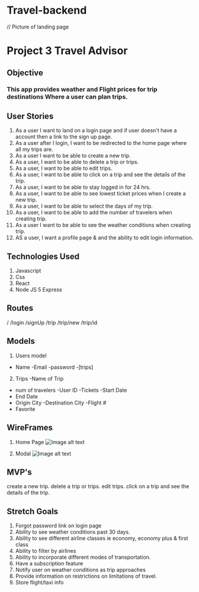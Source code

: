 # Travel-backend


// Picture of landing page 
# Project 3 Travel Advisor 

## Objective
### This app provides weather and Flight prices for trip destinations Where a user can plan trips.

## User Stories 

 1. As a user I want to land on a login page and if user doesn't have a account then a link to the sign up page.
 2. As a user after I login, I want to be redirected to the home page where all my trips are.
 3. As a user I want to be able to create a new trip.
 4. As a user, I want to be able to delete a trip or trips.
 5. As a user, I want to be able to edit trips.
 6. As a user, I want to be able to click on a trip and see the details of the trip.
 7. As a user, I want to be able to stay logged in for 24 hrs.
 8. As a user, I want to be able to see lowest ticket prices when I create a new trip.
 9. As a user, I want to be able to select the days of my trip.
 10. As a user, I want to be able to add the number of travelers when creating trip.
 11. As a user I want to be able to see the weather conditions when creating trip.
 12. AS a user, I want a profile page & and the ability to edit login information. 

## Technologies Used 
1. Javascript 
2. Css
3. React 
4. Node JS
5 Express 


## Routes 
/
/login
/signUp
/trip
/trip/new
/trip/id




## Models 

1. Users model 
- Name
-Email
-password
-[trips]

2. Trips 
-Name of Trip 
- num of travelers
-User ID
-Tickets
-Start Date 
- End Date
- Origin City 
-Destination City
-Flight # 
- Favorite 



## WireFrames 

1. Home Page 
![Image alt text](https://i.imgur.com/uEOz0V0.png)

2. Modal
![Image alt text](https://i.imgur.com/eRgD3UB.png)






 ## MVP's
 create a new trip.
 delete a trip or trips.
 edit trips.
click on a trip and see the details of the trip.

## Stretch Goals 
1. Forgot password link on login page 
2. Ability to see weather conditions past 30 days.
3. Ability to see different airline classes ie economy, economy plus & first class
4. Ability to filter by airlines
5. Ability to incorporate different modes of transportation.
6. Have a subscription feature 
7. Notify user on weather conditions as trip approaches
8. Provide information on restrictions on limitations of travel. 
9. Store flight/taxi info 











